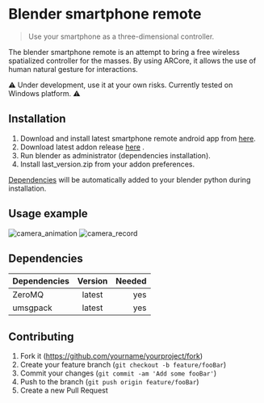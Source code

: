 # Blender smartphone remote
> Use your smartphone as a three-dimensional controller.

The blender smartphone remote is an attempt to bring a free wireless spatialized controller for the masses. By using ARCore, it allows the use of human natural gesture for interactions.

:warning: Under development, use it at your own risks. Currently tested on Windows platform. :warning:

## Installation

1. Download and install latest smartphone remote android app from [here](https://gitlab.com/slumber/smartphoneremoteandroid#installation).
2. Download latest addon release [here](https://gitlab.com/slumber/smartphoneremote/-/archive/v0.0.1a/smartphoneremote-v0.0.1a.zip) .
3. Run blender as administrator (dependencies installation).
4. Install last_version.zip from your addon preferences.

[Dependencies](#dependencies) will be automatically added to your blender python during installation.


## Usage example

![camera_animation](https://gitlab.com/slumber/smartphoneremote/wikis/uploads/0a83d79c7d6f59e92d4aa8885539feb2/remotelow.gif)
![camera_record](https://gitlab.com/slumber/smartphoneremote/wikis/uploads/361e212366bc9b67230e69075b191075/recordlow.gif)

## Dependencies

| Dependencies | Version | Needed |
| ------------ | :-----: | -----: |
| ZeroMQ       | latest  |    yes |
| umsgpack      | latest  |    yes |


## Contributing

1. Fork it (<https://github.com/yourname/yourproject/fork>)
2. Create your feature branch (`git checkout -b feature/fooBar`)
3. Commit your changes (`git commit -am 'Add some fooBar'`)
4. Push to the branch (`git push origin feature/fooBar`)
5. Create a new Pull Request